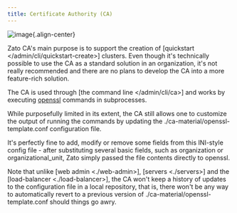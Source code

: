 ```yaml
---
title: Certificate Authority (CA)
---
```


![image](/gfx/arch-ca.png){.align-center}

Zato CA\'s main purpose is to support the creation of [quickstart \</admin/cli/quickstart-create\>]
clusters. Even though it\'s technically possible to use the CA as a standard
solution in an organization, it\'s not really recommended and there are no plans
to develop the CA into a more feature-rich solution.

The CA is used through [the command line \</admin/cli/ca\>] and works by executing
[openssl](https://openssl.org/) commands in subprocesses.

While purposefully limited in its extent, the CA still allows one to customize
the output of running the commands by updating the ./ca-material/openssl-template.conf
configuration file.

It\'s perfectly fine to add, modify or remove some fields from this INI-style
config file - after substituting several basic fields, such as organization
or organizational_unit, Zato simply passed the file contents directly to openssl.

Note that unlike [web admin \<./web-admin\>], [servers \<./servers\>]
and the [load-balancer \<./load-balancer\>], the CA won\'t keep a history of updates
to the configuration file in a local repository, that is, there won\'t be any way
to automatically revert to a previous version of ./ca-material/openssl-template.conf
should things go awry.
